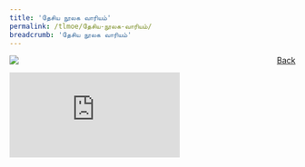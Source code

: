 ```yaml
---
title: 'தேசிய நூலக வாரியம்'
permalink: /tlmoe/தேசிய-நூலக-வாரியம்/
breadcrumb: 'தேசிய நூலக வாரியம்'
---
```

<a href="/gallery/தமிழ்மொழிக்-காட்சிக்கூடம்-e/community-partners2/" style="float:right;">Back</a>
 <img src="/images/NLB-TL.jpg"> <br/>
<div class="video-container">
  <iframe src="https://www.youtube.com/embed/H3CXWuvxacM" frameborder="0" allow="accelerometer; autoplay; encrypted-media; gyroscope; picture-in-picture" allowfullscreen></iframe></div>
